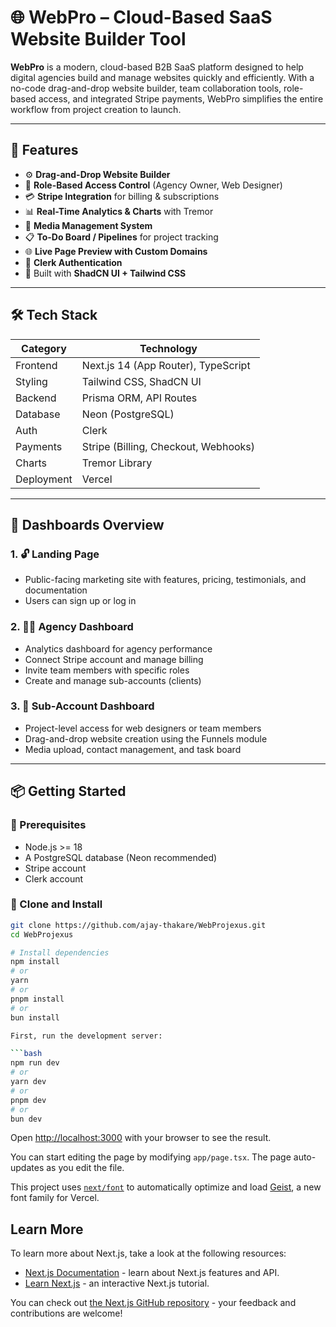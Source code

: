 # 🌐 WebPro – Cloud-Based SaaS Website Builder Tool

**WebPro** is a modern, cloud-based B2B SaaS platform designed to help digital agencies build and manage websites quickly and efficiently. With a no-code drag-and-drop website builder, team collaboration tools, role-based access, and integrated Stripe payments, WebPro simplifies the entire workflow from project creation to launch.

---

## 🚀 Features

- ⚙️ **Drag-and-Drop Website Builder**
- 🧠 **Role-Based Access Control** (Agency Owner, Web Designer)
- 💳 **Stripe Integration** for billing & subscriptions
- 📊 **Real-Time Analytics & Charts** with Tremor
- 📁 **Media Management System**
- 📋 **To-Do Board / Pipelines** for project tracking
- 🌐 **Live Page Preview with Custom Domains**
- 🔐 **Clerk Authentication**
- 🎨 Built with **ShadCN UI + Tailwind CSS**

---

## 🛠 Tech Stack

| Category        | Technology             |
|----------------|------------------------|
| Frontend       | Next.js 14 (App Router), TypeScript |
| Styling        | Tailwind CSS, ShadCN UI |
| Backend        | Prisma ORM, API Routes |
| Database       | Neon (PostgreSQL)      |
| Auth           | Clerk                  |
| Payments       | Stripe (Billing, Checkout, Webhooks) |
| Charts         | Tremor Library         |
| Deployment     | Vercel                 |

---

## 📁 Dashboards Overview

### 1. 🔓 Landing Page
- Public-facing marketing site with features, pricing, testimonials, and documentation
- Users can sign up or log in

### 2. 🧑‍💼 Agency Dashboard
- Analytics dashboard for agency performance
- Connect Stripe account and manage billing
- Invite team members with specific roles
- Create and manage sub-accounts (clients)

### 3. 🎨 Sub-Account Dashboard
- Project-level access for web designers or team members
- Drag-and-drop website creation using the Funnels module
- Media upload, contact management, and task board

---

## 📦 Getting Started

### 🔧 Prerequisites

- Node.js >= 18  
- A PostgreSQL database (Neon recommended)  
- Stripe account  
- Clerk account  

### 🧰 Clone and Install

```bash
git clone https://github.com/ajay-thakare/WebProjexus.git
cd WebProjexus

# Install dependencies
npm install
# or
yarn
# or
pnpm install
# or
bun install

First, run the development server:

```bash
npm run dev
# or
yarn dev
# or
pnpm dev
# or
bun dev
```

Open [http://localhost:3000](http://localhost:3000) with your browser to see the result.

You can start editing the page by modifying `app/page.tsx`. The page auto-updates as you edit the file.

This project uses [`next/font`](https://nextjs.org/docs/app/building-your-application/optimizing/fonts) to automatically optimize and load [Geist](https://vercel.com/font), a new font family for Vercel.

## Learn More

To learn more about Next.js, take a look at the following resources:

- [Next.js Documentation](https://nextjs.org/docs) - learn about Next.js features and API.
- [Learn Next.js](https://nextjs.org/learn) - an interactive Next.js tutorial.

You can check out [the Next.js GitHub repository](https://github.com/vercel/next.js) - your feedback and contributions are welcome!

